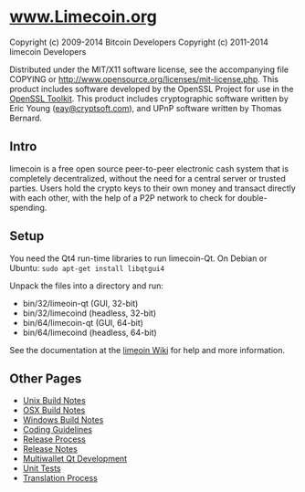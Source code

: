 www.Limecoin.org
====================

Copyright (c) 2009-2014 Bitcoin Developers
Copyright (c) 2011-2014 limecoin Developers

Distributed under the MIT/X11 software license, see the accompanying
file COPYING or http://www.opensource.org/licenses/mit-license.php.
This product includes software developed by the OpenSSL Project for use in the [OpenSSL Toolkit](http://www.openssl.org/). This product includes
cryptographic software written by Eric Young ([eay@cryptsoft.com](mailto:eay@cryptsoft.com)), and UPnP software written by Thomas Bernard.


Intro
---------------------
limecoin is a free open source peer-to-peer electronic cash system that is
completely decentralized, without the need for a central server or trusted
parties.  Users hold the crypto keys to their own money and transact directly
with each other, with the help of a P2P network to check for double-spending.


Setup
---------------------
You need the Qt4 run-time libraries to run limecoin-Qt. On Debian or Ubuntu:
	`sudo apt-get install libqtgui4`

Unpack the files into a directory and run:

- bin/32/limeoin-qt (GUI, 32-bit)
- bin/32/limecoind (headless, 32-bit)
- bin/64/limecoin-qt (GUI, 64-bit)
- bin/64/limecoind (headless, 64-bit)

See the documentation at the [limeoin Wiki](http://limecoin.org)
for help and more information.


Other Pages
---------------------
- [Unix Build Notes](build-unix.md)
- [OSX Build Notes](build-osx.md)
- [Windows Build Notes](build-msw.md)
- [Coding Guidelines](coding.md)
- [Release Process](release-process.md)
- [Release Notes](release-notes.md)
- [Multiwallet Qt Development](multiwallet-qt.md)
- [Unit Tests](unit-tests.md)
- [Translation Process](translation_process.md)
